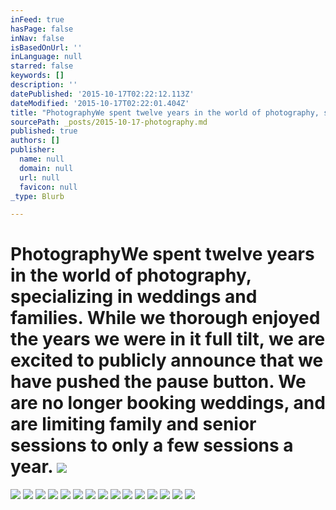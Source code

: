 ```yaml
---
inFeed: true
hasPage: false
inNav: false
isBasedOnUrl: ''
inLanguage: null
starred: false
keywords: []
description: ''
datePublished: '2015-10-17T02:22:12.113Z'
dateModified: '2015-10-17T02:22:01.404Z'
title: "PhotographyWe spent twelve years in the world of photography, specializing in weddings and families. While we thorough enjoyed the years we were in it full tilt, we are excited to publicly announce that we have pushed the pause button. \_We are no longer booking weddings, and are limiting family and senior sessions to only a few sessions a year.\_"
sourcePath: _posts/2015-10-17-photography.md
published: true
authors: []
publisher:
  name: null
  domain: null
  url: null
  favicon: null
_type: Blurb

---
```

# PhotographyWe spent twelve years in the world of photography, specializing in weddings and families. While we thorough enjoyed the years we were in it full tilt, we are excited to publicly announce that we have pushed the pause button.  We are no longer booking weddings, and are limiting family and senior sessions to only a few sessions a year. ![](https://the-grid-user-content.s3-us-west-2.amazonaws.com/f95ab8dd-db5e-4be3-93eb-5908b41b2207.jpg)
![](https://the-grid-user-content.s3-us-west-2.amazonaws.com/47fe5c3e-81a9-4585-9af2-7fa1debe172c.jpg)
![](https://the-grid-user-content.s3-us-west-2.amazonaws.com/49705460-d2c9-49d9-93c6-eba32a8c63a8.jpg)
![](https://the-grid-user-content.s3-us-west-2.amazonaws.com/4b7e6634-36ab-49b0-a27c-f8739150fbd9.jpg)
![](https://the-grid-user-content.s3-us-west-2.amazonaws.com/a11fe517-15ad-4f4b-a12d-b70b848adfe2.jpg)
![](https://the-grid-user-content.s3-us-west-2.amazonaws.com/8989ae14-bba0-4f66-9e76-cdb83028e799.jpg)
![](https://the-grid-user-content.s3-us-west-2.amazonaws.com/280c3f96-acf2-4cd2-830b-4a2d781603d4.jpg)
![](https://the-grid-user-content.s3-us-west-2.amazonaws.com/ee937f3c-5d22-432d-aa6c-17ea425b7e81.jpg)
![](https://the-grid-user-content.s3-us-west-2.amazonaws.com/4de6d7f7-403a-445b-b5a9-cfa260207c04.jpg)
![](https://the-grid-user-content.s3-us-west-2.amazonaws.com/f2bcd17b-4ec1-42e3-9300-9d2a74409200.jpg)
![](https://the-grid-user-content.s3-us-west-2.amazonaws.com/55f3b001-e6b9-4440-bb6a-f2f9a0e01433.jpg)
![](https://the-grid-user-content.s3-us-west-2.amazonaws.com/d8d7a8b7-e581-41ca-98a6-542f40515428.jpg)
![](https://the-grid-user-content.s3-us-west-2.amazonaws.com/54e86120-d506-4e3d-8a64-fe23a510bbc4.jpg)
![](https://the-grid-user-content.s3-us-west-2.amazonaws.com/f43f244c-075a-4d2c-82e5-e327413a3e61.jpg)
![](https://the-grid-user-content.s3-us-west-2.amazonaws.com/90b7f88f-da8f-4a7f-b98f-cec5d302fb65.jpg)
![](https://the-grid-user-content.s3-us-west-2.amazonaws.com/94c933b2-a763-4563-8f7e-220e2065cc26.jpg)